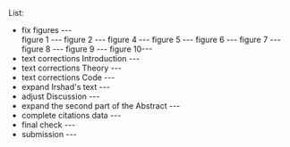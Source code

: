 List:

- fix figures ---                              
      figure 1 ---
      figure 2 ---
      figure 4 ---
      figure 5 ---
      figure 6 ---
      figure 7 ---
      figure 8 ---
      figure 9 ---
      figure 10--- 
- text corrections Introduction                   ---
- text corrections Theory                         ---
- text corrections Code                           ---
- expand Irshad's text                            ---
- adjust Discussion                               ---
- expand the second part of the Abstract          ---
- complete citations data                         ---
- final check                                     ---
- submission                                      --- 
